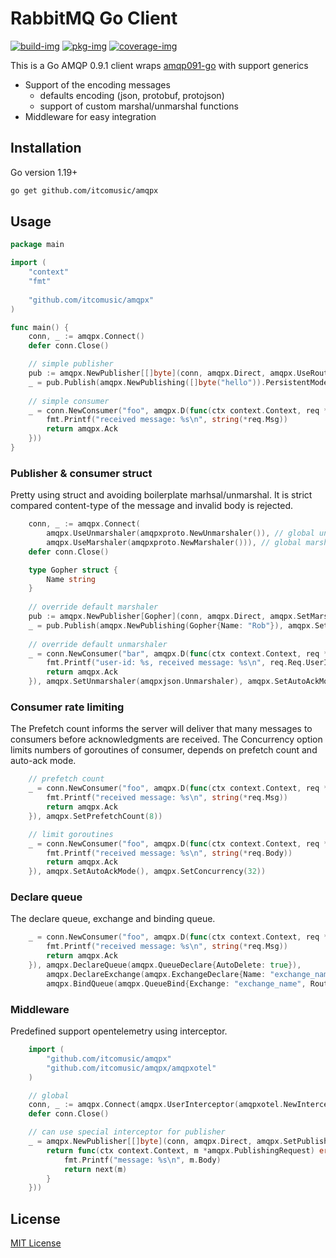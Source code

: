 # RabbitMQ Go Client

[![build-img]][build-url]
[![pkg-img]][pkg-url]
[![coverage-img]][coverage-url]

This is a Go AMQP 0.9.1 client wraps [amqp091-go](https://github.com/rabbitmq/amqp091-go) with support generics

* Support of the encoding messages
    * defaults encoding (json, protobuf, protojson)
    * support of custom marshal/unmarshal functions
* Middleware for easy integration

## Installation

Go version 1.19+

```bash
go get github.com/itcomusic/amqpx
```

## Usage

```go
package main

import (
    "context" 
	"fmt"
	
	"github.com/itcomusic/amqpx"
)

func main() {
    conn, _ := amqpx.Connect()
    defer conn.Close()

    // simple publisher
    pub := amqpx.NewPublisher[[]byte](conn, amqpx.Direct, amqpx.UseRoutingKey("routing_key"))
    _ = pub.Publish(amqpx.NewPublishing([]byte("hello")).PersistentMode(), amqpx.SetRoutingKey("override_routing_key"))
	
    // simple consumer 
    _ = conn.NewConsumer("foo", amqpx.D(func(ctx context.Context, req *amqpx.Delivery[[]byte]) amqpx.Action {
        fmt.Printf("received message: %s\n", string(*req.Msg))
        return amqpx.Ack
    }))
}
```

### Publisher & consumer struct

Pretty using struct and avoiding boilerplate marhsal/unmarshal. It is strict compared content-type of the message and
invalid body is rejected.

```go
    conn, _ := amqpx.Connect(
        amqpx.UseUnmarshaler(amqpxproto.NewUnmarshaler()), // global unmarshalers
        amqpx.UseMarshaler(amqpxproto.NewMarshaler())), // global marshaler
    defer conn.Close()

    type Gopher struct {
        Name string
    }
	
    // override default marshaler
    pub := amqpx.NewPublisher[Gopher](conn, amqpx.Direct, amqpx.SetMarshaler(amqpxjson.Marshaler)) 
    _ = pub.Publish(amqpx.NewPublishing(Gopher{Name: "Rob"}), amqpx.SetRoutingKey("routing_key"))
	
    // override default unmarshaler
    _ = conn.NewConsumer("bar", amqpx.D(func(ctx context.Context, req *amqpx.Delivery[Gopher]) amqpx.Action {
        fmt.Printf("user-id: %s, received message: %s\n", req.Req.UserID, req.Msg.Name)
        return amqpx.Ack
    }), amqpx.SetUnmarshaler(amqpxjson.Unmarshaler), amqpx.SetAutoAckMode())
```

### Consumer rate limiting

The Prefetch count informs the server will deliver that many messages to consumers before acknowledgments are received.
The Concurrency option limits numbers of goroutines of consumer, depends on prefetch count and auto-ack mode.

```go
    // prefetch count
    _ = conn.NewConsumer("foo", amqpx.D(func(ctx context.Context, req *amqpx.Delivery[[]byte]) amqpx.Action {
        fmt.Printf("received message: %s\n", string(*req.Msg))
        return amqpx.Ack
    }), amqpx.SetPrefetchCount(8))

    // limit goroutines
	_ = conn.NewConsumer("foo", amqpx.D(func(ctx context.Context, req *amqpx.Delivery[[]byte]) amqpx.Action {
        fmt.Printf("received message: %s\n", string(*req.Body))
        return amqpx.Ack
    }), amqpx.SetAutoAckMode(), amqpx.SetConcurrency(32))
```

### Declare queue

The declare queue, exchange and binding queue.

```go
    _ = conn.NewConsumer("foo", amqpx.D(func(ctx context.Context, req *amqpx.Delivery[[]byte]) amqpx.Action {
        fmt.Printf("received message: %s\n", string(*req.Msg))
        return amqpx.Ack
    }), amqpx.DeclareQueue(amqpx.QueueDeclare{AutoDelete: true}),
        amqpx.DeclareExchange(amqpx.ExchangeDeclare{Name: "exchange_name", Type: amqpx.Direct}),
        amqpx.BindQueue(amqpx.QueueBind{Exchange: "exchange_name", RoutingKey: []string{"routing_key"}}))
```

### Middleware

Predefined support opentelemetry using interceptor.

```go
    import (
        "github.com/itcomusic/amqpx"
        "github.com/itcomusic/amqpx/amqpxotel"
    )

    // global
    conn, _ := amqpx.Connect(amqpx.UserInterceptor(amqpxotel.NewInterceptor())
    defer conn.Close()

    // can use special interceptor for publisher
    _ = amqpx.NewPublisher[[]byte](conn, amqpx.Direct, amqpx.SetPublishInterceptor(func(next amqpx.PublisherFunc) amqpx.PublisherFunc {
        return func(ctx context.Context, m *amqpx.PublishingRequest) error {
            fmt.Printf("message: %s\n", m.Body)
            return next(m)
        }
    }))
```

## License

[MIT License](LICENSE)

[build-img]: https://github.com/itcomusic/amqpx/workflows/build/badge.svg

[build-url]: https://github.com/itcomusic/amqpx/actions

[pkg-img]: https://pkg.go.dev/badge/github.com/itcomusic/amqpx.svg

[pkg-url]: https://pkg.go.dev/github.com/itcomusic/amqpx

[coverage-img]: https://codecov.io/gh/itcomusic/amqpx/branch/main/graph/badge.svg

[coverage-url]: https://codecov.io/gh/itcomusic/amqpx
